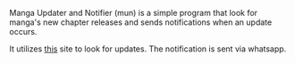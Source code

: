 Manga Updater and Notifier (mun) is a simple program that look for manga's new chapter releases and sends notifications when an update occurs.

It utilizes [this](https://onepiecechapters.com) site to look for updates. The notification is sent via whatsapp.
